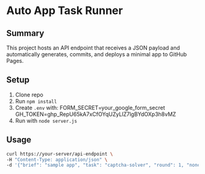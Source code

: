 # Auto App Task Runner

## Summary
This project hosts an API endpoint that receives a JSON payload and automatically generates, commits, and deploys a minimal app to GitHub Pages.

## Setup
1.   Clone repo
2.   Run `npm install`
3.   Create `.env` with:
       FORM_SECRET=your_google_form_secret
       GH_TOKEN=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
4.   Run with `node server.js`

## Usage
```bash
curl https://your-server/api-endpoint \
-H "Content-Type: application/json" \
-d '{"brief": "sample app", "task": "captcha-solver", "round": 1, "nonce": "abc123", "secret": "your_google_form_secret"}'
